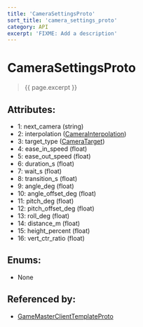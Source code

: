 ```yaml
---
title: 'CameraSettingsProto'
sort_title: 'camera_settings_proto'
category: API
excerpt: 'FIXME: Add a description'
---
```


[comment]: <> (THIS PART IS GENERATED - AKA DON'T EDIT THIS PART MANUALLY)

# CameraSettingsProto

> {{ page.excerpt }}

## Attributes:

- 1: next_camera (string)
- 2: interpolation ([CameraInterpolation](../../enums/CameraInterpolation/)) 
- 3: target_type ([CameraTarget](../../enums/CameraTarget/)) 
- 4: ease_in_speed (float) 
- 5: ease_out_speed (float) 
- 6: duration_s (float) 
- 7: wait_s (float) 
- 8: transition_s (float) 
- 9: angle_deg (float) 
- 10: angle_offset_deg (float) 
- 11: pitch_deg (float) 
- 12: pitch_offset_deg (float) 
- 13: roll_deg (float) 
- 14: distance_m (float) 
- 15: height_percent (float) 
- 16: vert_ctr_ratio (float) 

## Enums:

- None

## Referenced by:

- [GameMasterClientTemplateProto](../GameMasterClientTemplateProto/)

[comment]: <> (YOU CAN EDIT AFTER THIS)

